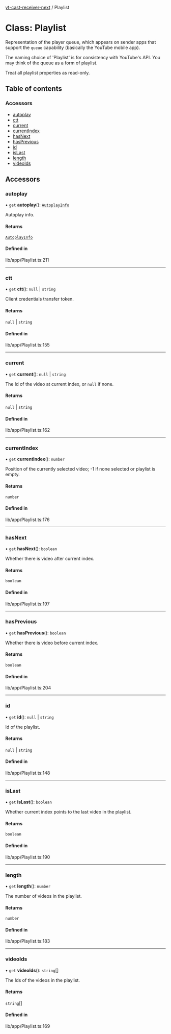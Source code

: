 [yt-cast-receiver-next](../README.md) / Playlist

# Class: Playlist

Representation of the player queue, which appears on sender apps that support
the `queue` capability (basically the YouTube mobile app).

The naming choice of 'Playlist' is for consistency with YouTube's API.
You may think of the queue as a form of playlist.

Treat all playlist properties as read-only.

## Table of contents

### Accessors

- [autoplay](Playlist.md#autoplay)
- [ctt](Playlist.md#ctt)
- [current](Playlist.md#current)
- [currentIndex](Playlist.md#currentindex)
- [hasNext](Playlist.md#hasnext)
- [hasPrevious](Playlist.md#hasprevious)
- [id](Playlist.md#id)
- [isLast](Playlist.md#islast)
- [length](Playlist.md#length)
- [videoIds](Playlist.md#videoids)

## Accessors

### autoplay

• `get` **autoplay**(): [`AutoplayInfo`](../README.md#autoplayinfo)

Autoplay info.

#### Returns

[`AutoplayInfo`](../README.md#autoplayinfo)

#### Defined in

lib/app/Playlist.ts:211

___

### ctt

• `get` **ctt**(): ``null`` \| `string`

Client credentials transfer token.

#### Returns

``null`` \| `string`

#### Defined in

lib/app/Playlist.ts:155

___

### current

• `get` **current**(): ``null`` \| `string`

The Id of the video at current index, or `null` if none.

#### Returns

``null`` \| `string`

#### Defined in

lib/app/Playlist.ts:162

___

### currentIndex

• `get` **currentIndex**(): `number`

Position of the currently selected video; -1 if none selected or playlist is empty.

#### Returns

`number`

#### Defined in

lib/app/Playlist.ts:176

___

### hasNext

• `get` **hasNext**(): `boolean`

Whether there is video after current index.

#### Returns

`boolean`

#### Defined in

lib/app/Playlist.ts:197

___

### hasPrevious

• `get` **hasPrevious**(): `boolean`

Whether there is video before current index.

#### Returns

`boolean`

#### Defined in

lib/app/Playlist.ts:204

___

### id

• `get` **id**(): ``null`` \| `string`

Id of the playlist.

#### Returns

``null`` \| `string`

#### Defined in

lib/app/Playlist.ts:148

___

### isLast

• `get` **isLast**(): `boolean`

Whether current index points to the last video in the playlist.

#### Returns

`boolean`

#### Defined in

lib/app/Playlist.ts:190

___

### length

• `get` **length**(): `number`

The number of videos in the playlist.

#### Returns

`number`

#### Defined in

lib/app/Playlist.ts:183

___

### videoIds

• `get` **videoIds**(): `string`[]

The Ids of the videos in the playlist.

#### Returns

`string`[]

#### Defined in

lib/app/Playlist.ts:169
